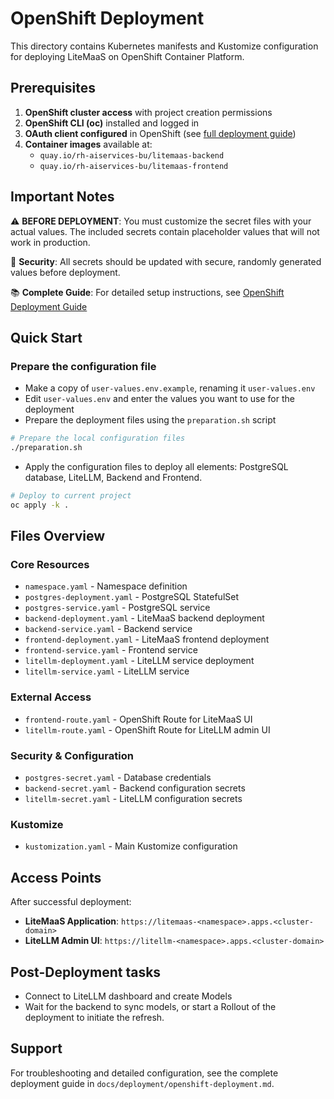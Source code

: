 # OpenShift Deployment

This directory contains Kubernetes manifests and Kustomize configuration for deploying LiteMaaS on OpenShift Container Platform.

## Prerequisites

1. **OpenShift cluster access** with project creation permissions
2. **OpenShift CLI (oc)** installed and logged in
3. **OAuth client configured** in OpenShift (see [full deployment guide](../../docs/deployment/openshift-deployment.md#oauth-client-configuration))
4. **Container images** available at:
   - `quay.io/rh-aiservices-bu/litemaas-backend`
   - `quay.io/rh-aiservices-bu/litemaas-frontend`

## Important Notes

⚠️ **BEFORE DEPLOYMENT**: You must customize the secret files with your actual values. The included secrets contain placeholder values that will not work in production.

🔐 **Security**: All secrets should be updated with secure, randomly generated values before deployment.

📚 **Complete Guide**: For detailed setup instructions, see [OpenShift Deployment Guide](../../docs/deployment/openshift-deployment.md)

## Quick Start

### Prepare the configuration file

- Make a copy of `user-values.env.example`, renaming it `user-values.env`
- Edit `user-values.env` and enter the values you want to use for the deployment
- Prepare the deployment files using the `preparation.sh` script

```bash
# Prepare the local configuration files
./preparation.sh
```

- Apply the configuration files to deploy all elements: PostgreSQL database, LiteLLM, Backend and Frontend.

```bash
# Deploy to current project
oc apply -k .
```

## Files Overview

### Core Resources

- `namespace.yaml` - Namespace definition
- `postgres-deployment.yaml` - PostgreSQL StatefulSet
- `postgres-service.yaml` - PostgreSQL service
- `backend-deployment.yaml` - LiteMaaS backend deployment
- `backend-service.yaml` - Backend service
- `frontend-deployment.yaml` - LiteMaaS frontend deployment
- `frontend-service.yaml` - Frontend service
- `litellm-deployment.yaml` - LiteLLM service deployment
- `litellm-service.yaml` - LiteLLM service

### External Access

- `frontend-route.yaml` - OpenShift Route for LiteMaaS UI
- `litellm-route.yaml` - OpenShift Route for LiteLLM admin UI

### Security & Configuration

- `postgres-secret.yaml` - Database credentials
- `backend-secret.yaml` - Backend configuration secrets
- `litellm-secret.yaml` - LiteLLM configuration secrets

### Kustomize

- `kustomization.yaml` - Main Kustomize configuration

## Access Points

After successful deployment:

- **LiteMaaS Application**: `https://litemaas-<namespace>.apps.<cluster-domain>`
- **LiteLLM Admin UI**: `https://litellm-<namespace>.apps.<cluster-domain>`

## Post-Deployment tasks

- Connect to LiteLLM dashboard and create Models
- Wait for the backend to sync models, or start a Rollout of the deployment to initiate the refresh.

## Support

For troubleshooting and detailed configuration, see the complete deployment guide in `docs/deployment/openshift-deployment.md`.